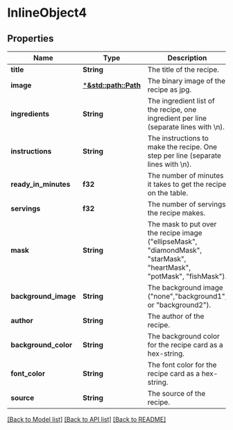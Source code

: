 # InlineObject4

## Properties

Name | Type | Description | Notes
------------ | ------------- | ------------- | -------------
**title** | **String** | The title of the recipe. | 
**image** | [***&std::path::Path**](&std::path::Path.md) | The binary image of the recipe as jpg. | 
**ingredients** | **String** | The ingredient list of the recipe, one ingredient per line (separate lines with \\n). | 
**instructions** | **String** | The instructions to make the recipe. One step per line (separate lines with \\n). | 
**ready_in_minutes** | **f32** | The number of minutes it takes to get the recipe on the table. | 
**servings** | **f32** | The number of servings the recipe makes. | 
**mask** | **String** | The mask to put over the recipe image (\"ellipseMask\", \"diamondMask\", \"starMask\", \"heartMask\", \"potMask\", \"fishMask\"). | 
**background_image** | **String** | The background image (\"none\",\"background1\", or \"background2\"). | 
**author** | **String** | The author of the recipe. | [optional] 
**background_color** | **String** | The background color for the recipe card as a hex-string. | [optional] 
**font_color** | **String** | The font color for the recipe card as a hex-string. | [optional] 
**source** | **String** | The source of the recipe. | [optional] 

[[Back to Model list]](../README.md#documentation-for-models) [[Back to API list]](../README.md#documentation-for-api-endpoints) [[Back to README]](../README.md)


